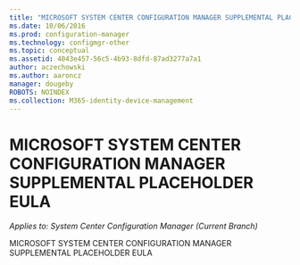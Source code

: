 ```yaml
---
title: "MICROSOFT SYSTEM CENTER CONFIGURATION MANAGER SUPPLEMENTAL PLACEHOLDER EULA"
ms.date: 10/06/2016
ms.prod: configuration-manager
ms.technology: configmgr-other
ms.topic: conceptual
ms.assetid: 4043e457-56c5-4b93-8dfd-87ad3277a7a1
author: aczechowski
ms.author: aaroncz
manager: dougeby
ROBOTS: NOINDEX
ms.collection: M365-identity-device-management
---
```

# MICROSOFT SYSTEM CENTER CONFIGURATION MANAGER SUPPLEMENTAL PLACEHOLDER EULA

*Applies to: System Center Configuration Manager (Current Branch)*

MICROSOFT SYSTEM CENTER CONFIGURATION MANAGER SUPPLEMENTAL PLACEHOLDER EULA
